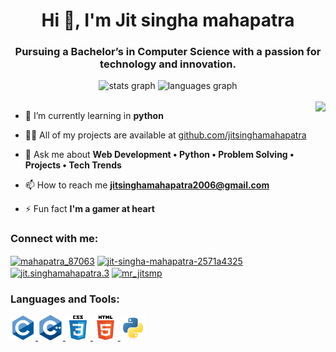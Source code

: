 <h1 align="center">Hi 👋, I'm Jit singha mahapatra</h1>
<h3 align="center">Pursuing a Bachelor’s in Computer Science with a passion for technology and innovation.</h3>

<div align="center">
  <img src="https://github-readme-stats.vercel.app/api?username=jitsinghamahapatra&hide_title=false&hide_rank=false&show_icons=true&include_all_commits=true&count_private=true&disable_animations=false&theme=dracula&locale=en&hide_border=false" height="150" alt="stats graph" />
  <img src="https://github-readme-stats.vercel.app/api/top-langs?username=jitsinghamahapatra&locale=en&hide_title=false&layout=compact&card_width=320&langs_count=5&theme=dracula&hide_border=false" height="150" alt="languages graph" />
</div>

<br>
<img align="right" height="150" src="https://media.giphy.com/media/qgQUggAC3Pfv687qPC/giphy.gif" />



- 🌱 I’m currently learning in **python**

- 👨‍💻 All of my projects are available at [github.com/jitsinghamahapatra](github.com/jitsinghamahapatra)

- 💬 Ask me about **Web Development • Python • Problem Solving • Projects • Tech Trends**

- 📫 How to reach me **jitsinghamahapatra2006@gmail.com**

- ⚡ Fun fact **I'm a gamer at heart**
<div>
<h3 align="left">Connect with me:</h3>
<p align="left">
<a href="https://twitter.com/mahapatra_87063" target="blank"><img align="center" src="https://raw.githubusercontent.com/rahuldkjain/github-profile-readme-generator/master/src/images/icons/Social/twitter.svg" alt="mahapatra_87063" height="30" width="40" /></a>
<a href="https://linkedin.com/in/jit-singha-mahapatra-2571a4325" target="blank"><img align="center" src="https://raw.githubusercontent.com/rahuldkjain/github-profile-readme-generator/master/src/images/icons/Social/linked-in-alt.svg" alt="jit-singha-mahapatra-2571a4325" height="30" width="40" /></a>
<a href="https://fb.com/jit.singhamahapatra.3" target="blank"><img align="center" src="https://raw.githubusercontent.com/rahuldkjain/github-profile-readme-generator/master/src/images/icons/Social/facebook.svg" alt="jit.singhamahapatra.3" height="30" width="40" /></a>
<a href="https://instagram.com/mr_jitsmp" target="blank"><img align="center" src="https://raw.githubusercontent.com/rahuldkjain/github-profile-readme-generator/master/src/images/icons/Social/instagram.svg" alt="mr_jitsmp" height="30" width="40" /></a>
</p>
<div/>

<h3 align="left">Languages and Tools:</h3>
<p align="left"> <a href="https://www.cprogramming.com/" target="_blank" rel="noreferrer"> <img src="https://raw.githubusercontent.com/devicons/devicon/master/icons/c/c-original.svg" alt="c" width="40" height="40"/> </a> <a href="https://www.w3schools.com/cpp/" target="_blank" rel="noreferrer"> <img src="https://raw.githubusercontent.com/devicons/devicon/master/icons/cplusplus/cplusplus-original.svg" alt="cplusplus" width="40" height="40"/> </a> <a href="https://www.w3schools.com/css/" target="_blank" rel="noreferrer"> <img src="https://raw.githubusercontent.com/devicons/devicon/master/icons/css3/css3-original-wordmark.svg" alt="css3" width="40" height="40"/> </a> <a href="https://www.w3.org/html/" target="_blank" rel="noreferrer"> <img src="https://raw.githubusercontent.com/devicons/devicon/master/icons/html5/html5-original-wordmark.svg" alt="html5" width="40" height="40"/> </a> <a href="https://www.python.org" target="_blank" rel="noreferrer"> <img src="https://raw.githubusercontent.com/devicons/devicon/master/icons/python/python-original.svg" alt="python" width="40" height="40"/> </a> </p>
